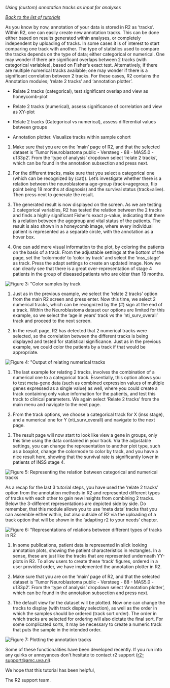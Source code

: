 *Using (custom) annotation tracks as input for analyses*

*[Back to the list of
tutorials](http://ogtoolbox/w/index.php?title=R2_Wiki_Tutorials)*

As you know by now, annotation of your data is stored in R2 as ‘tracks’.
Within R2, one can easily create new annotation tracks. This can be done
either based on results generated within analyses, or completely
independent by uploading of tracks. In some cases it is of interest to
start comparing one track with another. The type of statistics used to
compare the tracks depends on the type of data; either categorical or
numerical. One may wonder if there are significant overlaps between 2
tracks (with categorical variables), based on Fisher’s exact test.
Alternatively, if there are multiple numerical tracks available; one may
wonder if there is a significant correlation between 2 tracks. For these
cases, R2 contains the Annotation modules; ‘relate 2 tracks’ and
‘annotation plotter’.

-   Relate 2 tracks (categorical), test significant overlap and view as
    honeycomb-plot

-   Relate 2 tracks (numerical), assess significance of correlation and
    view as XY-plot

-   Relate 2 tracks (Categorical vs numerical), assess differential
    values between groups

-   Annotation plotter. Visualize tracks within sample cohort

1.  Make sure that you are on the ‘main’ page of R2, and that the
    selected dataset is ‘Tumor Neuroblastoma public - Versteeg - 88 -
    MAS5.0 - u133p2’. From the ‘type of analysis’ dropdown select
    ‘relate 2 tracks’, which can be found in the annotation subsection
    and press next.

2.  For the different tracks, make sure that you select a categorical
    one (which can be recognized by (cat)). Let’s investigate whether
    there is a relation between the neuroblastoma age-group
    (track=agegroup, flip point being 18 months at diagnosis) and the
    survival status (track=alive). Then press next to generate
    the result.

3.  The generated result is now displayed on the screen. As we are
    testing 2 categorical variables, R2 has tested the relation between
    the 2 tracks and finds a highly significant Fisher’s exact p-value,
    indicating that there is a relation between the agegroup and vital
    status of the patients. The result is also shown in a honeycomb
    image, where every individual patient is represented as a separate
    circle, with the annotation as a hover box.

4.  One can add more visual information to the plot, by coloring the
    patients on the basis of a track. From the adjustable settings at
    the bottom of the page, set the ‘colormode’ to ‘color by track’ and
    select the ‘inss\_stage’ as track. Press the adapt settings to
    create an updated image. Now we can clearly see that there is a
    great over-representation of stage 4 patients in the group of
    diseased patients who are older than 18 months.

![ *Figure 3: "Color samples by track*
](img/AnnotationAnalyses_colorsamples.png)

1.  Just as in the previous example, we select the ‘relate 2 tracks’
    option from the main R2 screen and press enter. Now this time, we
    select 2 numerical tracks, which can be recognized by the (\#) sign
    at the end of a track. Within the Neuroblastoma dataset our options
    are limited for this example, so we select the ‘age in years’ track
    vs the ‘nti\_surv\_overall’ track and proceed to the next screen.

2.  In the result page, R2 has detected that 2 numerical tracks were
    selected, so the correlation between the different tracks is being
    displayed and tested for statistical significance. Just as in the
    previous example, we could color the patients by a track if that
    would be appropriate.

![ *Figure 4: "Output of relating numerical tracks*
](img/AnnotationAnalyse_relatetracks.png)

1.  The last example for relating 2 tracks, involves the combination of
    a numerical one to a categorical track. Essentially, this option
    allows you to test meta-gene data (such as combined expression
    values of multiple genes expressed as a single value) as well, where
    you could create a track containing only value information for the
    patients, and test this track to clinical parameters. We again
    select ‘Relate 2 tracks’ from the main menu and navigate to the
    next page.

2.  From the track options, we choose a categorical track for X (inss
    stage), and a numerical one for Y (nti\_surv\_overall) and navigate
    to the next page.

3.  The result page will now start to look like view a gene in groups,
    only this time using the data contained in your track. Via the
    adjustable settings, you can change the representation to another
    plot type, such as a boxplot, change the colormode to color by
    track, and you have a nice result here, showing that the survival
    rate is significantly lower in patients of INSS stage 4.

![ *Figure 5: Representing the relation between categorical and
numerical tracks*
](img/AnnotationAnalyse_relationnumcat.png)

As a recap for the last 3 tutorial steps, you have used the ‘relate 2
tracks’ option from the annotation methods in R2 and represented
different types of tracks with each other to gain new insights from
combining 2 tracks. Below the 3-different representations are depicted
side by side. Do remember, that this module allows you to use ‘meta
data’ tracks that you can assemble either within, but also outside of R2
via the uploading of a track option that will be shown in the ‘adapting
r2 to your needs’ chapter.

![ *Figure 6: "Representations of relations between different types of
tracks in R2*
](img/AnnotationAnalyse_representation.png)

1.  In some publications, patient data is represented in slick looking
    annotation plots, showing the patient characteristics in rectangles.
    In a sense, these are just like the tracks that are represented
    underneath YY-plots in R2. To allow users to create these ‘track’
    figures, ordered in a user provided order, we have implemented the
    annotation plotter in R2.

2.  Make sure that you are on the ‘main’ page of R2, and that the
    selected dataset is ‘Tumor Neuroblastoma public - Versteeg - 88 -
    MAS5.0 - u133p2’. From the ‘type of analysis’ dropdown select
    ‘Annotation plotter’, which can be found in the annotation
    subsection and press next.

3.  The default view for the dataset will be plotted. Now one can change
    the tracks to display (with track display selection), as well as the
    order in which the samples should be ordered (track sort order). The
    order in which tracks are selected for ordering will also dictate
    the final sort. For some complicated sorts, it may be necessary to
    create a numeric track that puts the sample in the intended order.

![ *Figure 7: Plotting the annotation tracks*
](img/AnnotationAnalyse_plotting.png)

Some of these functionalities have been developed recently. If you run
into any quirks or annoyances don't hesitate to contact r2 support
(r2-support@amc.uva.nl).

We hope that this tutorial has been helpful,

The R2 support team.
